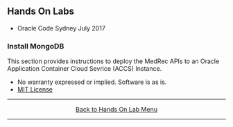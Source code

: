 ## Hands On Labs

- Oracle Code Sydney July 2017

### Install MongoDB

This section provides instructions to deploy the MedRec APIs to an Oracle Application Container Cloud Sevrice (ACCS) Instance.



* No warranty expressed or implied.  Software is as is.
* [MIT License](http://www.opensource.org/licenses/mit-license.html)

<hr />
<center>
<a href="../../handsonlabs" class="btn" >Back to Hands On Lab Menu</a>
<center />
<hr />


